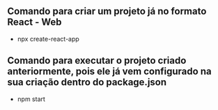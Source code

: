 ## Comando para criar um projeto já no formato React - Web

 - npx create-react-app <nome do projeto>


 ## Comando para executar o projeto criado anteriormente, pois ele já vem configurado na sua criação dentro do package.json

 - npm start